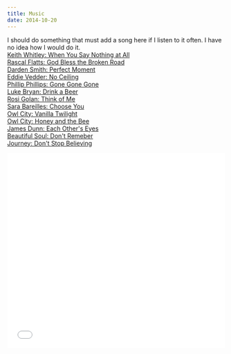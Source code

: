 ```yaml
---
title: Music
date: 2014-10-20
---
```

 
I should do something that must add a song here if I listen to it often. I 
have no idea how I would do it.  
[Keith Whitley: When You Say Nothing at All](https://www.youtube.com/watch?v=1GpXYKp7_Qw)  
[Rascal Flatts: God Bless the Broken Road](https://www.youtube.com/watch?v=Do32g82qilk)  
[Darden Smith: Perfect Moment](https://www.youtube.com/watch?v=V_TespZ3tag)   
[Eddie Vedder: No Ceiling]()  
[Phillip Phillips: Gone Gone Gone]()  
[Luke Bryan: Drink a Beer]()  
[Rosi Golan: Think of Me]()   
[Sara Bareilles: Choose You]()  
[Owl City: Vanilla Twilight]()  
[Owl City: Honey and the Bee]()  
[James Dunn: Each Other's Eyes](http://www.jamesdunnmusic.com/listen.php?id=27)  
[Beautiful Soul: Don't Remeber]()  
[Journey: Don't Stop Believing]()  



<iframe width="100%" height="450"
	src="//www.youtube.com/embed/videoseries?list=PLVSVNhUkkxvEDpxFQkjWcohAckyX3muWI" frameborder="0"
	allowfullscreen>
</iframe>
